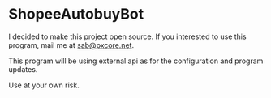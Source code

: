 # ShopeeAutobuyBot

I decided to make this project open source. If you interested to use this program, mail me at sab@pxcore.net. 

This program will be using external api as for the configuration and program updates.

Use at your own risk. 

